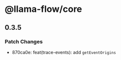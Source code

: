 # @llama-flow/core

## 0.3.5

### Patch Changes

- 870ca0e: feat(trace-events): add `getEventOrigins`
